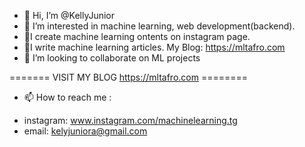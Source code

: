 - 👋 Hi, I’m @KellyJunior
- 👀 I’m interested in machine learning, web development(backend).
- 🌱I create machine learning ontents on instagram page.
- 👀I write machine learning articles. My Blog: https://mltafro.com
- 💞️ I’m looking to collaborate on ML projects

=======  VISIT MY BLOG  https://mltafro.com ========
- 📫 How to reach me : 
* instagram: www.instagram.com/machinelearning.tg
* email: kelyjuniora@gmail.com


<!---
KellyJunior/KellyJunior is a ✨ special ✨ repository because its `README.md` (this file) appears on your GitHub profile.
You can click the Preview link to take a look at your changes.
--->
